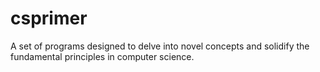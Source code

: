 # csprimer

A set of programs designed to delve into novel concepts and solidify the fundamental principles in computer science.

